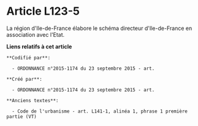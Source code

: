 # Article L123-5

La région d'Ile-de-France élabore le schéma directeur d'Ile-de-France en association avec l'Etat.

**Liens relatifs à cet article**

	**Codifié par**:

	  - ORDONNANCE n°2015-1174 du 23 septembre 2015 - art.

	**Créé par**:

	  - ORDONNANCE n°2015-1174 du 23 septembre 2015 - art.

	**Anciens textes**:

	  - Code de l'urbanisme - art. L141-1, alinéa 1, phrase 1 première partie (VT)
